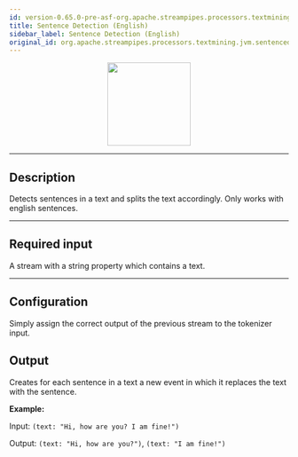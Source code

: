 ```yaml
---
id: version-0.65.0-pre-asf-org.apache.streampipes.processors.textmining.jvm.sentencedetection
title: Sentence Detection (English)
sidebar_label: Sentence Detection (English)
original_id: org.apache.streampipes.processors.textmining.jvm.sentencedetection
---
```


<!--
  ~ Licensed to the Apache Software Foundation (ASF) under one or more
  ~ contributor license agreements.  See the NOTICE file distributed with
  ~ this work for additional information regarding copyright ownership.
  ~ The ASF licenses this file to You under the Apache License, Version 2.0
  ~ (the "License"); you may not use this file except in compliance with
  ~ the License.  You may obtain a copy of the License at
  ~
  ~    http://www.apache.org/licenses/LICENSE-2.0
  ~
  ~ Unless required by applicable law or agreed to in writing, software
  ~ distributed under the License is distributed on an "AS IS" BASIS,
  ~ WITHOUT WARRANTIES OR CONDITIONS OF ANY KIND, either express or implied.
  ~ See the License for the specific language governing permissions and
  ~ limitations under the License.
  ~
  -->



<p align="center"> 
    <img src="/docs/img/pipeline-elements/org.apache.streampipes.processors.textmining.jvm.sentencedetection/icon.png" width="150px;" class="pe-image-documentation"/>
</p>

***

## Description

Detects sentences in a text and splits the text accordingly. Only works with english sentences.

***

## Required input

A stream with a string property which contains a text.

***

## Configuration

Simply assign the correct output of the previous stream to the tokenizer input.

## Output

Creates for each sentence in a text a new event in which it replaces the text with the sentence.

**Example:**

Input: `(text: "Hi, how are you? I am fine!")`

Output: `(text: "Hi, how are you?")`, `(text: "I am fine!")`
